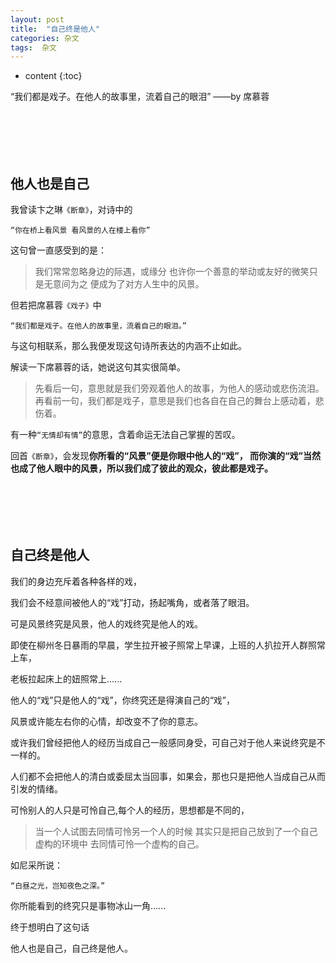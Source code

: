```yaml
---
layout: post
title:  "自己终是他人"
categories: 杂文
tags:  杂文 
---
```



* content
{:toc}

“我们都是戏子。在他人的故事里，流着自己的眼泪”
——by 席慕蓉









`
`

`
`

`
`


## 他人也是自己
我曾读卞之琳`《断章》`，对诗中的

`“你在桥上看风景 看风景的人在楼上看你”`

这句曾一直感受到的是：

>我们常常忽略身边的际遇，或缘分
也许你一个善意的举动或友好的微笑只是无意间为之
便成为了对方人生中的风景。

但若把席慕蓉`《戏子》`中

`“我们都是戏子。在他人的故事里，流着自己的眼泪。”`

与这句相联系，那么我便发现这句诗所表达的内涵不止如此。

解读一下席慕蓉的话，她说这句其实很简单。

>先看后一句，意思就是我们旁观着他人的故事，为他人的感动或悲伤流泪。
再看前一句，我们都是戏子，意思是我们也各自在自己的舞台上感动着，悲伤着。

有一种`“无情却有情”`的意思，含着命运无法自己掌握的苦叹。

回首`《断章》`，会发现**你所看的“风景”便是你眼中他人的“戏”，
而你演的“戏”当然也成了他人眼中的风景，所以我们成了彼此的观众，彼此都是戏子。**

`
`

`
`

`
`

## 自己终是他人

我们的身边充斥着各种各样的戏，

我们会不经意间被他人的“戏”打动，扬起嘴角，或者落了眼泪。

可是风景终究是风景，他人的戏终究是他人的戏。

即使在柳州冬日暴雨的早晨，学生拉开被子照常上早课，上班的人扒拉开人群照常上车，

老板拉起床上的妞照常上......

他人的“戏”只是他人的“戏”，你终究还是得演自己的“戏”，

风景或许能左右你的心情，却改变不了你的意志。

或许我们曾经把他人的经历当成自己一般感同身受，可自己对于他人来说终究是不一样的。

人们都不会把他人的清白或委屈太当回事，如果会，那也只是把他人当成自己从而引发的情绪。

可怜别人的人只是可怜自己,每个人的经历，思想都是不同的，

>当一个人试图去同情可怜另一个人的时候
其实只是把自己放到了一个自己虚构的环境中
去同情可怜一个虚构的自己。

如尼采所说：

`“白昼之光，岂知夜色之深。”`

你所能看到的终究只是事物冰山一角......

终于想明白了这句话

他人也是自己，自己终是他人。
